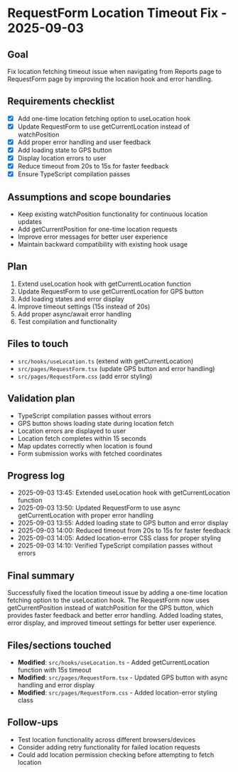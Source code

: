 # RequestForm Location Timeout Fix - 2025-09-03

## Goal
Fix location fetching timeout issue when navigating from Reports page to RequestForm page by improving the location hook and error handling.

## Requirements checklist
- [x] Add one-time location fetching option to useLocation hook
- [x] Update RequestForm to use getCurrentLocation instead of watchPosition
- [x] Add proper error handling and user feedback
- [x] Add loading state to GPS button
- [x] Display location errors to user
- [x] Reduce timeout from 20s to 15s for faster feedback
- [x] Ensure TypeScript compilation passes

## Assumptions and scope boundaries
- Keep existing watchPosition functionality for continuous location updates
- Add getCurrentPosition for one-time location requests
- Improve error messages for better user experience
- Maintain backward compatibility with existing hook usage

## Plan
1. Extend useLocation hook with getCurrentLocation function
2. Update RequestForm to use getCurrentLocation for GPS button
3. Add loading states and error display
4. Improve timeout settings (15s instead of 20s)
5. Add proper async/await error handling
6. Test compilation and functionality

## Files to touch
- `src/hooks/useLocation.ts` (extend with getCurrentLocation)
- `src/pages/RequestForm.tsx` (update GPS button and error handling)
- `src/pages/RequestForm.css` (add error styling)

## Validation plan
- TypeScript compilation passes without errors
- GPS button shows loading state during location fetch
- Location errors are displayed to user
- Location fetch completes within 15 seconds
- Map updates correctly when location is found
- Form submission works with fetched coordinates

## Progress log
- 2025-09-03 13:45: Extended useLocation hook with getCurrentLocation function
- 2025-09-03 13:50: Updated RequestForm to use async getCurrentLocation with proper error handling
- 2025-09-03 13:55: Added loading state to GPS button and error display
- 2025-09-03 14:00: Reduced timeout from 20s to 15s for faster feedback
- 2025-09-03 14:05: Added location-error CSS class for proper styling
- 2025-09-03 14:10: Verified TypeScript compilation passes without errors

## Final summary
Successfully fixed the location timeout issue by adding a one-time location fetching option to the useLocation hook. The RequestForm now uses getCurrentPosition instead of watchPosition for the GPS button, which provides faster feedback and better error handling. Added loading states, error display, and improved timeout settings for better user experience.

## Files/sections touched
- **Modified**: `src/hooks/useLocation.ts` - Added getCurrentLocation function with 15s timeout
- **Modified**: `src/pages/RequestForm.tsx` - Updated GPS button with async handling and error display
- **Modified**: `src/pages/RequestForm.css` - Added location-error styling class

## Follow-ups
- Test location functionality across different browsers/devices
- Consider adding retry functionality for failed location requests
- Could add location permission checking before attempting to fetch location
